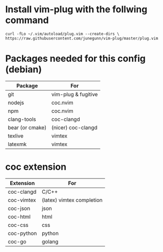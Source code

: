 # Install vim-plug with the follwing command
    curl -fLo ~/.vim/autoload/plug.vim --create-dirs \
    https://raw.githubusercontent.com/junegunn/vim-plug/master/plug.vim

# Packages needed for this config (debian)

| Package           | For                       | 
|-------------------|---------------------------|
| git               | vim-plug & fugitive       |
| nodejs            | coc.nvim                  |
| npm               | coc.nvim                  |
| clang-tools       | coc-clangd                |
| bear (or cmake)   | (nicer) coc-clangd        |
| texlive           | vimtex                    |
| latexmk           | vimtex                    |

# coc extension

| Extension         | For                       |
|-------------------|---------------------------|
| coc-clangd        | C/C++                     |
| coc-vimtex        | (latex) vimtex completion |
| coc-json          | json                      |
| coc-html          | html                      |
| coc-css           | css                       |
| coc-python        | python                    |
| coc-go            | golang                    |
